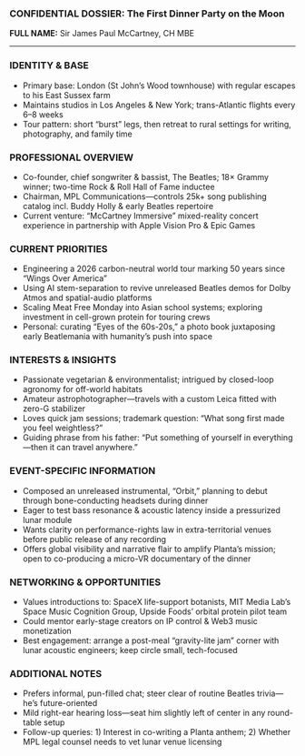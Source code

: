 ### CONFIDENTIAL DOSSIER: The First Dinner Party on the Moon

**FULL NAME:** Sir James Paul McCartney, CH MBE

---
### IDENTITY & BASE
- Primary base: London (St John’s Wood townhouse) with regular escapes to his East Sussex farm
- Maintains studios in Los Angeles & New York; trans-Atlantic flights every 6–8 weeks
- Tour pattern: short “burst” legs, then retreat to rural settings for writing, photography, and family time

### PROFESSIONAL OVERVIEW
- Co-founder, chief songwriter & bassist, The Beatles; 18× Grammy winner; two-time Rock & Roll Hall of Fame inductee
- Chairman, MPL Communications—controls 25k+ song publishing catalog incl. Buddy Holly & early Beatles repertoire
- Current venture: “McCartney Immersive” mixed-reality concert experience in partnership with Apple Vision Pro & Epic Games

### CURRENT PRIORITIES
- Engineering a 2026 carbon-neutral world tour marking 50 years since “Wings Over America”
- Using AI stem-separation to revive unreleased Beatles demos for Dolby Atmos and spatial-audio platforms
- Scaling Meat Free Monday into Asian school systems; exploring investment in cell-grown protein for touring crews
- Personal: curating “Eyes of the 60s-20s,” a photo book juxtaposing early Beatlemania with humanity’s push into space

### INTERESTS & INSIGHTS
- Passionate vegetarian & environmentalist; intrigued by closed-loop agronomy for off-world habitats
- Amateur astrophotographer—travels with a custom Leica fitted with zero-G stabilizer
- Loves quick jam sessions; trademark question: “What song first made you feel weightless?”
- Guiding phrase from his father: “Put something of yourself in everything—then it can travel anywhere.”

### EVENT-SPECIFIC INFORMATION
- Composed an unreleased instrumental, “Orbit,” planning to debut through bone-conducting headsets during dinner
- Eager to test bass resonance & acoustic latency inside a pressurized lunar module
- Wants clarity on performance-rights law in extra-territorial venues before public release of any recording
- Offers global visibility and narrative flair to amplify Planta’s mission; open to co-producing a micro-VR documentary of the dinner

### NETWORKING & OPPORTUNITIES
- Values introductions to: SpaceX life-support botanists, MIT Media Lab’s Space Music Cognition Group, Upside Foods’ orbital protein pilot team
- Could mentor early-stage creators on IP control & Web3 music monetization
- Best engagement: arrange a post-meal “gravity-lite jam” corner with lunar acoustic engineers; keep circle small, tech-focused

### ADDITIONAL NOTES
- Prefers informal, pun-filled chat; steer clear of routine Beatles trivia—he’s future-oriented
- Mild right-ear hearing loss—seat him slightly left of center in any round-table setup
- Follow-up queries: 1) Interest in co-writing a Planta anthem; 2) Whether MPL legal counsel needs to vet lunar venue licensing